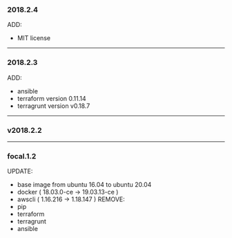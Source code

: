 ### 2018.2.4

   ADD:
   - MIT license

---

### 2018.2.3

   ADD:
   - ansible
   - terraform version 0.11.14
   - terragrunt version v0.18.7

---

### v2018.2.2

---

### focal.1.2

  UPDATE:
   - base image from ubuntu 16.04 to ubuntu 20.04
   - docker ( 18.03.0-ce -> 19.03.13-ce )
   - awscli ( 1.16.216 -> 1.18.147 )
  REMOVE:
   - pip
   - terraform
   - terragrunt
   - ansible
